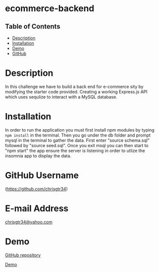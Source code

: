 # ecommerce-backend
 ## Table of Contents
  * [Description](#description)
  * [Installation](#installation)
  * [Demo](#demo)
  * [GitHub](#github)
  
  # Description
  In this challenge we have to build a back end for e-commerce sity by modifying the starter code provided. Creating a working Express.js API which uses sequlize to interact with a MySQL database.
  # Installation
  In order to run the application you must first install npm modules by typing `npm install` in the terminal. Then you go under the db folder and prompt mysql in the terminal to gather the data. First enter "source schema.sql" followed by "source seed.sql". Once you exit msql you can then start to "npm start" the app ensure the server is listening in order to utlize the insomnia app to display the data.

  # GitHub Username
 (https://github.com/chrisgtr34)


  # E-mail Address
  chrisgtr34@yahoo.com

# Demo
[GitHub repository](https://github.com/chrisgtr34/ecommerce-backend)

[Demo](https://drive.google.com/file/d/1F8EVs6XG1tDzjmWHRKr5VEDzIT7YKxS-/view)